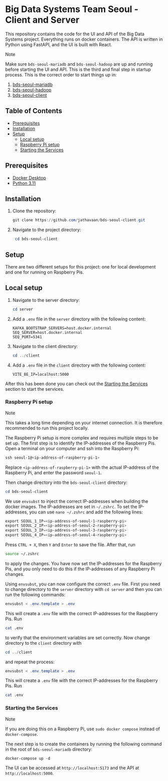# Big Data Systems Team Seoul - Client and Server

This repository contains the code for the UI and API of the Big Data Systems project. Everything runs on docker
containers. The API is written in Python using FastAPI, and the UI is built with React.

> [!NOTE]
> Make sure `bds-seoul-mariadb` and `bds-seoul-hadoop` are up and running before starting the UI and API. This is the
> third and final step in startup process. This is the correct order to start things up in:
> 1. [bds-seoul-mariadb](https://github.com/jathavaan/bds-seoul-mariadb)
> 2. [bds-seoul-hadoop](https://github.com/jathavaan/bds-seoul-hadoop)
> 3. [bds-seoul-client](https://github.com/jathavaan/bds-seoul-client)

## Table of Contents

- [Prerequisites](#prerequisites)
- [Installation](#installation)
- [Setup](#setup)
    - [Local setup](#local-setup)
    - [Raspberry Pi setup](#raspberry-pi-setup)
    - [Starting the Services](#starting-the-services)

## Prerequisites

- [Docker Desktop](https://docs.docker.com/desktop/)
- [Python 3.11](https://www.python.org/downloads/release/python-3110/)

## Installation

1. Clone the repository:

   ```powershell
   git clone https://github.com/jathavaan/bds-seoul-client.git
   ```

2. Navigate to the project directory:

   ```powershell
    cd bds-seoul-client
    ```

## Setup

There are two different setups for this project: one for local development and one for running on Raspberry Pis.

## Local setup

1. Navigate to the server directory:

   ```powershell
   cd server
   ```

2. Add a `.env` file in the `server` directory with the following content:

   ```plaintext
   KAFKA_BOOTSTRAP_SERVERS=host.docker.internal
   SEQ_SERVER=host.docker.internal
   SEQ_PORT=5341
   ```
3. Navigate to the client directory:

   ```powershell
   cd ../client
   ```

4. Add a `.env` file in the `client` directory with the following content:

   ```plaintext
   VITE_BE_IP=localhost:5000
   ```

After this has been done you can check out the [Starting the Services](#starting-the-services) section to start the
services.

### Raspberry Pi setup

> [!NOTE]
> This takes a long time depending on your internet connection. It is therefore recommended to run this project
> locally.

The Raspberry Pi setup is more complex and requires multiple steps to be set up. The first step is to identify
the IP-addresses of the Raspberry Pis. Open a terminal on your computer and ssh into the Raspberry Pi:

```powershell
ssh seoul-1@<ip-address-of-raspberry-pi-1>
```

Replace `<ip-address-of-raspberry-pi-1>` with the actual IP-address of the Raspberry Pi, and enter the password
`seoul-1`.

Then change directory into the `bds-seoul-client` directory:

```powershell
cd bds-seoul-client
```

We use `envsubst` to inject the correct IP-addresses when building the docker images. The IP-addresses are set in
`~/.zshrc`. To set the IP-addresses, you can use `nano ~/.zshrc` and add the following lines:

```powershell
export SEOUL_1_IP=<ip-address-of-seoul-1-raspberry-pi>
export SEOUL_2_IP=<ip-address-of-seoul-2-raspberry-pi>
export SEOUL_3_IP=<ip-address-of-seoul-3-raspberry-pi>
export SEOUL_4_IP=<ip-address-of-seoul-4-raspberry-pi>
```

Press `CTRL + X`, then `Y` and `Enter` to save the file. After that, run

```bash
source ~/.zshrc
``` 

to apply the changes. You have now set the IP-addresses for the Raspberry Pis, and you only need to do this if the
IP-addresses of any Raspberry Pi changes.

Using `envsubst`, you can now configure the correct `.env` file. First you need to change directory to the `server`
directory with `cd server` and then you can run the following commands:

```powershell
envsubst < .env.template > .env
```

This will create a `.env` file with the correct IP-addresses for the Raspberry Pis. Run

```bash
cat .env
``` 

to verify that the environment variables are set correctly. Now change directory to the `client` directory with

```powershell
cd ../client
```

and repeat the process:

```powershell
envsubst < .env.template > .env
```

This will create a `.env` file with the correct IP-addresses for the Raspberry Pis. Run

```bash
cat .env
``` 

### Starting the Services

> [!NOTE]
> If you are doing this on a Raspberry Pi, use `sudo docker compose` instead of `docker-compose`.

The next step is to create the containers by running the following command in the root of `bds-seoul-mariadb` directory:

```powershell
docker-compose up -d
```

The UI can be accessed at `http://localhost:5173` and the API at `http://localhost:5000`. 
